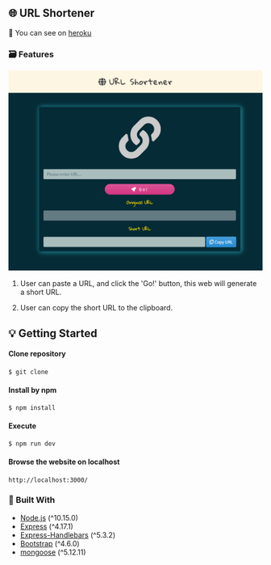 <!-- ABOUT THE PROJECT 2-3 A14: 短網址產生器 -->
## :globe_with_meridians: URL Shortener

:moyai:
You can see on [heroku]()

### :card_file_box: Features

![image](url-shortener-index.png)

1. User can paste a URL, and click the 'Go!' button, this web will generate a short URL.

2. User can copy the short URL to the clipboard.


<!-- GETTING STARTED -->
## :bulb: Getting Started

#### Clone repository
```
$ git clone 
```
#### Install by npm
```
$ npm install
```
#### Execute
```
$ npm run dev
```
#### Browse the website on localhost
```
http://localhost:3000/
```


### 🔧  Built With

* [Node.js](https://nodejs.org/en/) (^10.15.0)
* [Express](https://expressjs.com/)   (^4.17.1)
* [Express-Handlebars](https://www.npmjs.com/package/express-handlebars) (^5.3.2)
* [Bootstrap](https://getbootstrap.com) (^4.6.0)
* [mongoose](https://mongoosejs.com/) (^5.12.11)

